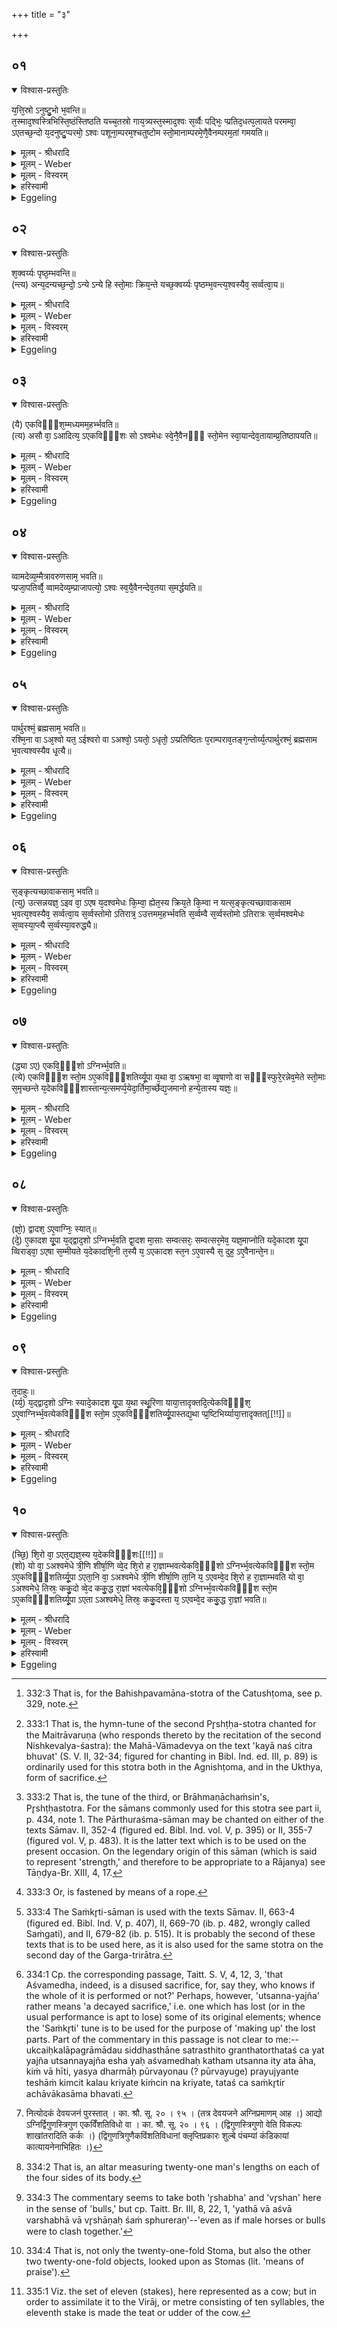 +++
title = "३"

+++


## ०१


<details open><summary>विश्वास-प्रस्तुतिः</summary>

य᳘त्ति᳘स्रो ऽनुष्टु᳘भो भ᳘वन्ति॥  
त᳘स्माद᳘श्वस्त्रिभिस्ति᳘ष्ठंस्तिष्ठति यच्च᳘तस्रो गाय᳘त्र्यस्त᳘स्माद᳘श्वः स᳘र्व्वैः पद्भिः᳘ प्प्रतिद᳘धत्प᳘लायते परमम्वा᳘ ऽएतच्छ᳘न्दो य᳘दनुष्टु᳘प्परमो᳘ ऽश्वः पशूना᳘म्परम᳘श्चतुष्टोम स्तो᳘मानाम्परमे᳘णै᳘वैनम्परम᳘तां गमयति॥
</details>

<details><summary>मूलम् - श्रीधरादि</summary>

य᳘त्ति᳘स्रो ऽनुष्टु᳘भो भ᳘वन्ति॥  
त᳘स्माद᳘श्वस्त्रिभिस्ति᳘ष्ठंस्तिष्ठति यच्च᳘तस्रो गाय᳘त्र्यस्त᳘स्माद᳘श्वः स᳘र्व्वैः पद्भिः᳘ प्प्रतिद᳘धत्प᳘लायते परमम्वा᳘ ऽएतच्छ᳘न्दो य᳘दनुष्टु᳘प्परमो᳘ ऽश्वः पशूना᳘म्परम᳘श्चतुष्टोम स्तो᳘मानाम्परमे᳘णै᳘वैनम्परम᳘तां गमयति॥
</details>

<details><summary>मूलम् - Weber</summary>

य᳘त्तिॗस्रोऽनुष्टु᳘भो भ᳘वन्ति॥  
त᳘स्माद᳘श्वस्त्रिभिस्ति᳘ष्ठंस्तिष्ठति यच्च᳘तस्रो गायत्र्य᳘स्तस्माद᳘श्वः स᳘र्वैः पद्भिः᳘ प्रतिद᳘धत्प᳘लायते परमं वा᳘ एतच्छ᳘न्दो य᳘दनुष्टु᳘प्परमो᳘ऽश्वः पशूना᳘म् परम᳘श्चतुष्टोम स्तो᳘मानाम् परमे᳘णैॗवैनम् परम᳘तां गमयति॥
</details>

<details><summary>मूलम् - विस्वरम्</summary>

यत्तिस्रो ऽनुष्टुभो भवन्ति । तस्मादश्वस्त्रिभिस्तिष्ठंस्तिष्ठति । यच्चतस्रो गायत्र्यः । तस्मादश्वः सर्वैः पद्भिः प्रसिदधत्पलायते । परमं वा एतच्छन्दः । यदनुष्टुप् । परमो ऽश्वः पशूनाम् । परमश्चतुष्टोमः स्तोमानाम् । परमेणेवैनं परमतां गमयति ॥ १ ॥ 
</details>

<details><summary>हरिस्वामी</summary>

यत्तिस्रो ऽनुष्टुभः । चतुष्टोमः स्तोमो भवतीत्यत्रैव दर्शनांतरमुच्यते । तस्मिन् हि चतुष्टोमे चतसृषु गायत्रीषु बहिष्पवमानो भवति । याश्च तिस्रो ऽनुष्टुभो भवंति । तत्रेदमुच्यते । यस्मात् तिस्रः अनुष्टुभस्तद्बहिष्पवमानो भवति । तस्मात्तदनुकारेण अश्वस्त्रिभिः पादैस्तिष्ठति । यस्मात्तु स्वाभाविक्यश्चतस्रो गायत्र्यः । तस्मादश्वः चतुर्भिः पादैः पलायते धावति । परमं वा एतच्छंद इति दर्शनान्तरम् । वाग्वै अनुष्टुप् वाक् सर्वाणि च्छन्दांसि । इत्येवमनुष्टुप् परमं छन्दः । परमो ऽश्वः पशूनां महोपकारकत्वात् प्रजापतिकायावयवत्वाच्च । परमश्चतुष्टोमः कृतात्मकत्वात् अश्वसक्थिप्रतिसमाधानकरणत्वाच्च । परमणैवैनं एतेन त्रयेण एनं यजमानं परमतां श्रेष्ठतां गमयत्युद्गाता ॥ १ ॥ 
</details>

<details><summary>Eggeling</summary>

1. Inasmuch as there are three Anushṭubh verses [^egg_845] (on the first day), therefore the horse, when standing, stands on three (feet); and inasmuch as (they are made into) four Gāyatrī verses, therefore the horse, when stepping out, scampers off on all (four) feet. For that Anushṭubh, doubtless, is the highest metre, and the horse is the highest of animals; and the Katushṭoma is the highest of Stomas: by means of what is highest he thus causes him (the Sacrificer) to reach the highest position.

[^egg_845]: 332:3 That is, for the Bahishpavamāna-stotra of the Catushṭoma, see p. 329, note.
</details>


## ०२


<details open><summary>विश्वास-प्रस्तुतिः</summary>

श᳘क्वर्य्यः पृष्ठ᳘म्भवन्ति॥  
(न्त्य) अन्य᳘दन्यच्छ᳘न्दो᳘ ऽन्ये ऽन्ये हि स्तो᳘माः क्रिय᳘न्ते यच्छ᳘क्वर्य्यः पृष्ठम्भ᳘वन्त्य᳘श्वस्यैव᳘ सर्व्वत्वा᳘य॥
</details>

<details><summary>मूलम् - श्रीधरादि</summary>

श᳘क्वर्य्यः पृष्ठ᳘म्भवन्ति॥  
(न्त्य) अन्य᳘दन्यच्छ᳘न्दो᳘ ऽन्ये ऽन्ये हि स्तो᳘माः क्रिय᳘न्ते यच्छ᳘क्वर्य्यः पृष्ठम्भ᳘वन्त्य᳘श्वस्यैव᳘ सर्व्वत्वा᳘य॥
</details>

<details><summary>मूलम् - Weber</summary>

श᳘क्वर्यः पृष्ठ᳘म् भवन्ति॥  
अन्य᳘दन्यच्छ᳘न्दोॗऽन्येऽन्ये हि स्तो᳘माः क्रिय᳘न्ते यछ᳘क्वर्यः पृष्ठम् भ᳘वन्त्य᳘श्वस्यैव᳘ सर्वत्वा᳘य॥
</details>

<details><summary>मूलम् - विस्वरम्</summary>

शक्वर्यः पृष्ठं भवन्ति । अन्यदन्यच्छन्दः । अन्ये ऽन्ये हि स्तोमाः क्रियन्ते । यच्छक्वर्यः पृष्ठं भवन्ति । अश्वस्यैव सर्वत्वाय ॥ २ ॥ 
</details>

<details><summary>हरिस्वामी</summary>

शक्वर्याः पुनर्वचनं ब्राह्मणेष्वनुरूपसिद्ध्यर्थम् । नार्थांतरमाशंकनीयम् ॥ २ ॥ 
</details>

<details><summary>Eggeling</summary>

2. The Śakvarī verses are the (Hotr̥'s) Pr̥shṭḥa (of the second day): there is a different metre for

each (verse), for different Stomas are performed on each (day). And as to the Śakvarī verse being the Pr̥shṭḥa (-stotra), it is for the completeness of the horse (sacrifice).
</details>


## ०३


<details open><summary>विश्वास-प्रस्तुतिः</summary>

(यै) एकविᳫँ᳭श᳘म्मध्यमम᳘हर्भ्भवति॥  
(त्य) असौ वा᳘ ऽआदित्य᳘ ऽएकविᳫँ᳭शः सो ऽश्वमेधः स्वे᳘नै᳘वैनᳫँ᳭ स्तो᳘मेन स्वा᳘यान्देव᳘तायाम्प्र᳘तिष्ठापयति॥
</details>

<details><summary>मूलम् - श्रीधरादि</summary>

(यै) एकविᳫँ᳭श᳘म्मध्यमम᳘हर्भ्भवति॥  
(त्य) असौ वा᳘ ऽआदित्य᳘ ऽएकविᳫँ᳭शः सो ऽश्वमेधः स्वे᳘नै᳘वैनᳫँ᳭ स्तो᳘मेन स्वा᳘यान्देव᳘तायाम्प्र᳘तिष्ठापयति॥
</details>

<details><summary>मूलम् - Weber</summary>

एकविंश᳘म् मध्यमम᳘हर्भवति॥  
असौ वा᳘ आदित्य᳘ एकविंॗशः सो ऽश्वमेधः स्वे᳘नैॗवैनᳫं स्तो᳘मेन स्वा᳘यां देव᳘तायाम् प्र᳘तिष्ठापयति॥
</details>

<details><summary>मूलम् - विस्वरम्</summary>

एकविंशं मध्यममहर्भवति । असौ वा आदित्य एकविंशः । सो ऽश्वमेधः । स्वेनैवैनं स्तोमेन स्वायां देवतायां प्रतिष्ठापयति ॥ ३ ॥ 
</details>

<details><summary>हरिस्वामी</summary>

एकविंशं एकविंशस्तोमकं मध्यममहर्भवति । सर्वाणि स्तोत्राणि एकविंशानि तस्येत्यर्थः । असौ वा आदित्य एकविंशः स्तोमसंख्यासाम्यात् (तत्तु लोकेषु हिष्वमणुलौकैकविंशति वा ?) । तस्य विभक्तं तेजः । स चासौ मेध्यः । "एष वा अश्वमेधो य एष तपति"- (श. प. १० । ६ । ५ । ८) इति दर्शनात् । स्वेनैवैनं स्तोमेन एनमश्वम् स्वायां देवतायां सूर्ये प्रतिष्ठापयति ॥ ३ ॥ 
</details>

<details><summary>Eggeling</summary>

3. The central day is an Ekaviṁśa one, for the Ekaviṁśa is yonder sun, and so is the Aśvamedha by means of its own Stoma he thus establishes it in its own deity.
</details>


## ०४


<details open><summary>विश्वास-प्रस्तुतिः</summary>

व्वामदेव्य᳘म्मैत्रावरुणसाम᳘ भवति॥  
प्प्रजा᳘पतिर्व्वै᳘ व्वामदेव्य᳘म्प्राजापत्यो᳘ ऽश्वः स्व᳘यै᳘वैनन्देव᳘तया स᳘मर्द्धयति॥
</details>

<details><summary>मूलम् - श्रीधरादि</summary>

व्वामदेव्य᳘म्मैत्रावरुणसाम᳘ भवति॥  
प्प्रजा᳘पतिर्व्वै᳘ व्वामदेव्य᳘म्प्राजापत्यो᳘ ऽश्वः स्व᳘यै᳘वैनन्देव᳘तया स᳘मर्द्धयति॥
</details>

<details><summary>मूलम् - Weber</summary>

वामदेव्य᳘म् मैत्रावरुणसाम᳘ भवति॥  
प्रजा᳘पतिर्वै᳘ वामदेव्य᳘म् प्राजापत्यो᳘ऽश्वः स्व᳘यैॗवैनं देव᳘तया स᳘मर्धयति॥
</details>

<details><summary>मूलम् - विस्वरम्</summary>

वामदेव्यं मैत्रावरुणसाम भवति । प्रजापतिर्वै वामदेव्यम् । प्राजापत्यो ऽश्वः । स्वयैवैनं देवतया समर्धयति ॥ ४ ॥ 
</details>

<details><summary>हरिस्वामी</summary>

वामदेव्यं वामदेवेन दृष्टं साम "कया नश्चित्र आभुवत्"- इत्येतत् मैत्रावरुणसाम भवति माध्यंदिने सवने प्रथमे उक्थ्यविग्रहे मैत्रावरुणः शंसति । तेन स्तोत्रं व्यपदिश्यते । तत् मैत्रावरुणशस्त्रसंबद्धं स्तोत्रं वामदेव्यसामसाधनकं भवतीत्यनुवाद एव । दर्शनसंबद्धः स्वार्थप्रकृतिभाव एव प्राप्तत्वात् । प्रजापतिर्वै वामदेव्यम् । अनिरुक्तायां हि तदुत्पन्नम् । कद्वत्यां वा ॥ ४ ॥ 
</details>

<details><summary>Eggeling</summary>

4. The Vāmadevya is the Maitrāvaruṇa's Sāman [^egg_846]; for the Vāmadevya is Prajāpati, and the horse is of Prajāpati's nature: he thus supplies it with its own deity.

[^egg_846]: 333:1 That is, the hymn-tune of the second Pr̥shṭḥa-stotra chanted for the Maitrāvaruṇa (who responds thereto by the recitation of the second Nishkevalya-śastra): the Mahā-Vāmadevya on the text 'kayā naś citra bhuvat' (S. V. II, 32-34; figured for chanting in Bibl. Ind. ed. III, p. 89) is ordinarily used for this stotra both in the Agnishṭoma, and in the Ukthya, form of sacrifice.
</details>


## ०५


<details open><summary>विश्वास-प्रस्तुतिः</summary>

पार्थुरश्मं᳘ ब्रह्मसाम᳘ भवति॥  
रश्मि᳘ना वा ऽअ᳘श्वो यत᳘ ऽईश्वरो वा ऽअश्वो᳘ ऽयतो᳘ ऽधृतो᳘ ऽप्प्रतिष्ठितः प᳘राम्पराव᳘तङ्ग᳘न्तोर्य्य᳘त्पार्थुरश्मं᳘ ब्रह्मसाम भ᳘वत्यश्वस्यैव धृ᳘त्यै॥
</details>

<details><summary>मूलम् - श्रीधरादि</summary>

पार्थुरश्मं᳘ ब्रह्मसाम᳘ भवति॥  
रश्मि᳘ना वा ऽअ᳘श्वो यत᳘ ऽईश्वरो वा ऽअश्वो᳘ ऽयतो᳘ ऽधृतो᳘ ऽप्प्रतिष्ठितः प᳘राम्पराव᳘तङ्ग᳘न्तोर्य्य᳘त्पार्थुरश्मं᳘ ब्रह्मसाम भ᳘वत्यश्वस्यैव धृ᳘त्यै॥
</details>

<details><summary>मूलम् - Weber</summary>

पार्थुरश्म᳘म् ब्रह्मसाम᳘ भवति॥  
रश्मि᳘ना वा अ᳘श्वो यत᳘ ईश्वरो वा अश्वो᳘ऽयतो᳘ऽधृतो᳘ प्रतिष्ठितः प᳘राम् पराव᳘तं ग᳘न्तोर्य᳘त्पार्थुरश्म᳘म् ब्रह्मसाम भ᳘वत्यश्वस्यैव धृ᳘त्यै॥
</details>

<details><summary>मूलम् - विस्वरम्</summary>

पार्थुरश्मं ब्रह्मसाम भवति । रश्मिना वा अश्वो यतः । ईश्वरो वा अश्वो ऽयतो ऽधृतो ऽप्रतिष्ठितः परां परावतं गन्तोः । यत्पार्थुरश्मं ब्रह्मसाम भवति । अश्वस्यैव धृत्यै ॥ ५ ॥ 
</details>

<details><summary>हरिस्वामी</summary>

पार्थुरश्मं ब्रह्मसाम । ब्राह्मणाच्छंस्यत्र ब्रह्मा नैकम् । नापि तत्कर्तृकं द्वितीयमुक्थ्यविग्रहशस्त्रं लक्ष्यते । नापि तत्संबद्धं स्तोत्रं व्यपदिश्यते । ब्राह्मणाच्छंसिशस्त्रसंबद्धं स्तोत्रं पार्थुरश्मसाधनकं भवतीत्यर्थः । रश्मिना वै अश्वः यतः बद्धः । सम्यक् प्रवर्तत इति शेषः । कथमित्यत आह । ईश्वरः ईशिता समर्थः दूरं गन्तुम् । अयतः अबद्धो रश्मिनेत्यर्थः । ततः किं इत्यत आह- यत् पृथुरश्मिसंबद्धं साम भवति तत् अश्वस्य धृत्यै धारणाय ॥ ५ ॥ 
</details>

<details><summary>Eggeling</summary>

5. The Pārthuraśma is the Brahma-sāman [^egg_847]; for the horse is restrained by means of reins [^egg_848] (raśmi), but when unrestrained, unchecked, and unsteadied, it would be liable to go to the furthest distance: thus when the Pārthuraśma is the Brahma-sāman, it is for the safe keeping of the horse.

[^egg_847]: 333:2 That is, the tune of the third, or Brāhmaṇāchaṁsin's, Pr̥shṭḥastotra. For the sāmans commonly used for this stotra see part ii, p. 434, note 1. The Pārthuraśma-sāman may be chanted on either of the texts Sāmav. II, 352-4 (figured ed. Bibl. Ind. vol. V, p. 395) or II, 355-7 (figured vol. V, p. 483). It is the latter text which is to be used on the present occasion. On the legendary origin of this sāman (which is said to represent 'strength,' and therefore to be appropriate to a Rājanya) see Tāṇḍya-Br. XIII, 4, 17.

[^egg_848]: 333:3 Or, is fastened by means of a rope.
</details>


## ०६


<details open><summary>विश्वास-प्रस्तुतिः</summary>

स᳘ङ्कृत्यच्छावाकसाम᳘ भवति॥  
(त्यु) उत्सन्नयज्ञ᳘ ऽइव वा᳘ ऽएष य᳘दश्वमेधः कि᳘म्वा᳘ ह्येत᳘स्य क्रिय᳘ते कि᳘म्वा न यत्स᳘ङ्कृत्यच्छावाकसाम भ᳘वत्य᳘श्वस्यैव᳘ सर्व्वत्वा᳘य स᳘र्व्वस्तोमो ऽतिरात्र᳘ ऽउत्तमम᳘हर्भ्भवति स᳘र्व्वम्वै स᳘र्व्वस्तोमो ऽतिरात्रः स᳘र्व्वमश्वमेधः स᳘व्वस्या᳘प्त्यै स᳘र्व्वस्या᳘वरुद्ध्यै॥
</details>

<details><summary>मूलम् - श्रीधरादि</summary>

स᳘ङ्कृत्यच्छावाकसाम᳘ भवति॥  
(त्यु) उत्सन्नयज्ञ᳘ ऽइव वा᳘ ऽएष य᳘दश्वमेधः कि᳘म्वा᳘ ह्येत᳘स्य क्रिय᳘ते कि᳘म्वा न यत्स᳘ङ्कृत्यच्छावाकसाम भ᳘वत्य᳘श्वस्यैव᳘ सर्व्वत्वा᳘य स᳘र्व्वस्तोमो ऽतिरात्र᳘ ऽउत्तमम᳘हर्भ्भवति स᳘र्व्वम्वै स᳘र्व्वस्तोमो ऽतिरात्रः स᳘र्व्वमश्वमेधः स᳘व्वस्या᳘प्त्यै स᳘र्व्वस्या᳘वरुद्ध्यै॥
</details>

<details><summary>मूलम् - Weber</summary>

सं᳘कृत्यछावाकसाम᳘ भवति॥  
उत्सन्नयज्ञ᳘ इव वा᳘ एष य᳘दश्वमेधः किं᳘ वाॗ ह्येत᳘स्य क्रिय᳘ते किं᳘ वा न यत्सं᳘कृत्यछावाकसाम भ᳘वत्य᳘श्वस्यैव᳘ सर्वत्वा᳘य स᳘र्वस्तोमोऽतिरात्र᳘ उत्तमम᳘हर्भवति स᳘र्वं वै स᳘र्वस्तोमोऽतिरात्रः स᳘र्वमश्वमेधः स᳘र्वस्या᳘प्त्यै स᳘र्वस्या᳘वरुद्ध्यै॥
</details>

<details><summary>मूलम् - विस्वरम्</summary>

संकृत्यच्छावाकसाम भवति । उत्सन्नयज्ञ इव वा एष यदश्वमेधः । किं वा ह्येतस्य क्रियते । किं वा न । यत्संकृत्यच्छावाकसाम भवति । अश्वस्यैव सर्वत्वाय । सर्वस्तोमो ऽतिरात्र उत्तममहर्भवति । सर्वं वै सर्वस्तोमो ऽतिरात्रः । सर्वमश्वमेधः । सर्वस्याप्त्यै । सर्वस्यावरुद्ध्यै ॥ ६ ॥ 
</details>

<details><summary>हरिस्वामी</summary>

संकृत्यच्छावाकसाम । उच्चैः कलापग्रामादौ सिद्धस्थानं सत्रस्थिताद् ग्रन्थतः अर्थतश्च विच्छिन्नः यज्ञः उत्सन्नयज्ञः एष यः अश्वमेधः । कथमुत्सन्न इत्यत आह- **किं वा ही**ति । यस्य धर्मापूर्वयोः युगयोस्तौ प्रयुज्येते स्म तेषां किंचित् कलौ क्रियते किंचिन्न क्रियते । ततश्च यत्संकृत्यच्छावाकसाम भवति तत् ॥ ६ ॥ 
</details>

<details><summary>Eggeling</summary>

6. The Saṁkr̥ti [^egg_849] is the Achāvāka's Sāman;--

[^egg_849]: 333:4 The Saṁkr̥ti-sāman is used with the texts Sāmav. II, 663-4 (figured ed. Bibl. Ind. V, p. 407), II, 669-70 (ib. p. 482, wrongly  called Saṁgati), and II, 679-82 (ib. p. 515). It is probably the second of these texts that is to be used here, as it is also used for the same stotra on the second day of the Garga-trirātra.

that Aśvamedha, indeed, is, as it were, a disused sacrifice, for what is performed thereof, and what is not [^egg_850]? When the Saṁkr̥ti is the Achāvāka's Sāman, it is for (bringing about) the completeness of the horse (sacrifice). The last day is an Atirātra with all the (six) Stomas, in order to his (the Sacrificer's) obtaining everything, for an Atirātra with all the Stomas is everything, and the Aśvamedha is everything.

[^egg_850]: 334:1 Cp. the corresponding passage, Taitt. S. V, 4, 12, 3, 'that Aśvamedha, indeed, is a disused sacrifice, for, say they, who knows if the whole of it is performed or not?' Perhaps, however, 'utsanna-yajña' rather means 'a decayed sacrifice,' i.e. one which has lost (or in the usual performance is apt to lose) some of its original elements; whence the 'Saṁkr̥ti' tune is to be used for the purpose of 'making up' the lost parts. Part of the commentary in this passage is not clear to me:--ukcaiḥkalāpagrāmādau siddhasthāne satrasthito granthatorthataś ca yat yajña utsannayajña esha yaḥ aśvamedhaḥ katham utsanna ity ata āha, kiṁ vā hīti, yasya dharmāḥ pūrvayonau (? pūrvayuge) prayujyante teshāṁ kimcit kalau kriyate kiṁcin na kriyate, tataś ca saṁkr̥tir achāvākasāma bhavati.
</details>


## ०७


<details open><summary>विश्वास-प्रस्तुतिः</summary>

(द्ध्या ऽए) एकवि᳘ᳫँ᳘शो ऽग्निर्भ्भ᳘वति॥  
(त्ये) एकविᳫँ᳭श स्तो᳘म ऽए᳘कविᳫँ᳭शतिर्य्यू᳘पा य᳘था वा᳘ ऽऋषभा᳘ वा व्वृ᳘षाणो वा सᳫँ᳭स्फुरे᳘रन्नेव᳘मेते स्तो᳘माः स᳘मृच्छन्ते य᳘देकविᳫँ᳭शास्तान्य᳘त्समर्प्प᳘येदा᳘र्तिमा᳘र्च्छेद्य᳘जमानो हन्ये᳘तास्य यज्ञः᳘॥
</details>

<details><summary>मूलम् - श्रीधरादि</summary>

(द्ध्या ऽए) एकवि᳘ᳫँ᳘शो ऽग्निर्भ्भ᳘वति॥  
(त्ये) एकविᳫँ᳭श स्तो᳘म ऽए᳘कविᳫँ᳭शतिर्य्यू᳘पा य᳘था वा᳘ ऽऋषभा᳘ वा व्वृ᳘षाणो वा सᳫँ᳭स्फुरे᳘रन्नेव᳘मेते स्तो᳘माः स᳘मृच्छन्ते य᳘देकविᳫँ᳭शास्तान्य᳘त्समर्प्प᳘येदा᳘र्तिमा᳘र्च्छेद्य᳘जमानो हन्ये᳘तास्य यज्ञः᳘॥
</details>

<details><summary>मूलम् - Weber</summary>

एकविंॗशोऽग्निर्भ᳘वति॥  
एकविंश स्तो᳘म ए᳘कविंशतिर्यू᳘पा य᳘था वा᳘ ऋषभा᳘ वा वृ᳘षाणो वा संस्फुरे᳘रन्नेव᳘मेते स्तो᳘माः स᳘मृछन्ते य᳘देकविंशास्तान्य᳘त्समर्प᳘येदा᳘र्तिमा᳘र्छेद्य᳘जमानो हन्ये᳘तास्य यज्ञः᳟॥
</details>

<details><summary>मूलम् - विस्वरम्</summary>

एकविंशो ऽग्निर्भवति । एकविंशः स्तोमः । एकविंशतिर्यूपाः । यथा वा ऋषभा वा वृषाणो वा संस्फुरेरन् । एवमेते स्तोमाः समृच्छन्ते । यदेकविंशाः । तान्यत्समर्पयेत् । आर्तिमाच्छेद्यजमानः । हन्येतास्य यज्ञः ॥ ७ ॥ 
</details>

<details><summary>हरिस्वामी</summary>

एकविंशः । एकविंशतिः पुरुषाः परिमाणमस्याग्नेरित्येतस्मिन्नर्थे एकविंशतिशब्दात् डप्रत्ययो ऽयं द्रष्टव्यः । ततश्चैकविंशतिविधो ऽग्निरश्वमेधे [^१_५६] स्यादित्यर्थः । ननु च अनेन वाक्येन अग्नेः परिमाणमश्वमेधे नियम्यते । नाग्निरित्ययं साग्निरश्वमेधः स्यात् । नैतदेवं, वचनांतरेण चाग्निर्नियतः । तौ एतौ अर्काश्वमेधौ । तौ पुनरेकैव देवता भवति । मृत्युरेवाग्निः। एकविंशतिपरिमाणमस्य स्तोमस्येत्येतस्मिन्नर्थे एकविंशतिशब्दादुपसंख्यानात् "स्तोमे डविधिः पंचदशाद्यर्थः" इति स्तोमस्तोत्रियसंख्या सर्वा ऽपि एकविंशस्तोमकानि मध्यमे ऽहनि भवंतीत्यर्थः । ऋषभाः प्रजननसमर्था अनुत्सृष्टाः । वृषाणः उत्सृष्टाः सेक्तारः । गोवृषाः । ते यथा परस्परविरुद्धं संस्फुरंति । एवमेते त्रय एकमुख्या एव स्तोमाः । इतरे त्वेकविंशतिसामान्याः स्तोमाः । एवं त्रयः एकविंशकाः संघा इत्यर्थः । तान् एकविंशान् यत्समर्पयेद्यजमानः । ततः आर्तिम् आर्च्छेत्प्राप्नुयात् । स्वयं यज्ञस्तु अस्य हन्येत । इत्येकविंशत्रयस्य निंदा कल्पांतरोपन्यासार्था ॥ ७ ॥ 

[^१_५६]: नित्योदकं देवयजनं पुरस्तात् । का. श्रौ. सू. २० । ९५ । (तत्र देवयजने अग्निप्रमाणम् आह ।) आद्यो ऽग्निर्द्विगुणस्त्रिगुण एकविँ‍शतिविधो वा । का. श्रौ. सू. २० । ९६ । (द्विगुणस्त्रिगुणो वेति विकल्पः शाखांतरादिति कर्कः ।) (द्विगुणत्रिगुणैकविंशतिविधानां क्लृप्तिप्रकारः शुल्बे पंचम्यां कंडिकायां कात्यायनेनाभिहितः ।) 
</details>

<details><summary>Eggeling</summary>

7. The fire-altar is the twenty-one-fold one [^egg_851], the Stoma the twenty-one-fold one, and there are twenty-one sacrificial stakes; even as bulls or stallions [^egg_852] would clash together, so do these Stomas [^egg_853], the

[^egg_851]: 334:2 That is, an altar measuring twenty-one man's lengths on each of the four sides of its body.

[^egg_852]: 334:3 The commentary seems to take both 'r̥shabha' and 'vr̥shan' here in the sense of 'bulls,' but cp. Taitt. Br. III, 8, 22, 1, 'yathā vā aśvā varshabhā vā vr̥shāṇaḥ śaṁ sphureraṇ'--'even as if male horses or bulls were to clash together.'

[^egg_853]: 334:4 That is, not only the twenty-one-fold Stoma, but also the other two twenty-one-fold objects, looked upon as Stomas (lit. 'means of praise').

twenty-one-versed, run counter to one another: were he to bring them together, the Sacrificer would suffer harm, and his sacrifice would be destroyed.
</details>


## ०८


<details open><summary>विश्वास-प्रस्तुतिः</summary>

(ज्ञो᳘) द्वादश᳘ ऽए᳘वाग्निः᳘ स्यात्॥  
(दे᳘) ए᳘कादश यू᳘पा य᳘द्द्वाद᳘शो ऽग्निर्भ्भ᳘वति द्वा᳘दश मा᳘साः सम्वत्सरः᳘ सम्वत्सर᳘मेव᳘ यज्ञ᳘माप्नोति यदे᳘कादश यू᳘पा व्विराड्वा᳘ ऽएषा स᳘म्मीयते य᳘देकादशि᳘नी त᳘स्यै य᳘ ऽएकादश स्त᳘न ऽए᳘वास्यै स᳘ दुह᳘ ऽए᳘वैनान्ते᳘न॥
</details>

<details><summary>मूलम् - श्रीधरादि</summary>

(ज्ञो᳘) द्वादश᳘ ऽए᳘वाग्निः᳘ स्यात्॥  
(दे᳘) ए᳘कादश यू᳘पा य᳘द्द्वाद᳘शो ऽग्निर्भ्भ᳘वति द्वा᳘दश मा᳘साः सम्वत्सरः᳘ सम्वत्सर᳘मेव᳘ यज्ञ᳘माप्नोति यदे᳘कादश यू᳘पा व्विराड्वा᳘ ऽएषा स᳘म्मीयते य᳘देकादशि᳘नी त᳘स्यै य᳘ ऽएकादश स्त᳘न ऽए᳘वास्यै स᳘ दुह᳘ ऽए᳘वैनान्ते᳘न॥
</details>

<details><summary>मूलम् - Weber</summary>

द्वादश᳘ एॗवाग्निः᳘ स्यात्॥  
ए᳘कादश यू᳘पा य᳘द्द्वादॗशोऽग्निर्भ᳘वति द्वा᳘दश मा᳘साः संवत्सरः᳘ संवत्सर᳘मेव᳘ यज्ञ᳘माप्नोति यदे᳘कादश यू᳘पा विराड्वा᳘ एषा स᳘म्मीयते य᳘देकादशि᳘नी त᳘स्यै य᳘ एकादश स्त᳘न एॗवास्यै स᳘ दुह᳘ एॗवैनां ते᳘न॥
</details>

<details><summary>मूलम् - विस्वरम्</summary>

द्वादश एवाग्निः स्यात् । एकादश यूपाः । यद्द्वादशो ऽग्निर्भवति । द्वादश मासाः संवत्सरः । संवत्सरमेव यज्ञमाप्नोति । यदेकादश यूपाः । विराड्वा एषा संमीयते । यदेकादशिनी । तस्यै य एकादशः । स्तन एवास्यै सः । दुह एवैनां तेन ॥ ८ ॥ 
</details>

<details><summary>हरिस्वामी</summary>

द्वादश एवाग्निः । अग्नौ यूपेषु कल्पांतरोपन्यासो यस्तस्य च प्रशंसा निंदा च । पूर्वकल्पप्रशंसेत्यर्थः । द्वादशपुरुषपरिमाणो द्वादशः । एकविंशतिविधादारभ्य द्वादशानां पूरणो द्वादशः । सवविध एतद्भवति । एकविंशे एव वाच्यम् । विराड्रूपा एषा अविर्यूपं संमीयते । एकत्र देशे यूपैकादशिनी । ननु च- दशात्मिका विराट् दशभिरेव यूपैः संपद्यते । किं तत्रैकादशिन्या ? इत्यत आह- तस्याः एकादशिन्याः य एकादशो यूपः । सः स्तनः एवास्या विराजः । दुहे दुग्धे एनां विराजं तेन स्तनेन यजमान इति ॥ ८ ॥ 
</details>

<details><summary>Eggeling</summary>

8. There may, indeed, be a twelvefold altar, and eleven stakes. When the altar is a twelvefold one--twelve months being a year--it is the year, the sacrifice, he obtains. When there are eleven stakes, then that Virāj (metre), the Ekādaśinī [^egg_854], is contrived; and that which is its eleventh (stake) is its teat: thereby he milks it.

[^egg_854]: 335:1 Viz. the set of eleven (stakes), here represented as a cow; but in order to assimilate it to the Virāj, or metre consisting of ten syllables, the eleventh stake is made the teat or udder of the cow.
</details>


## ०९


<details open><summary>विश्वास-प्रस्तुतिः</summary>

त᳘दाहुः॥  
(र्य्य᳘) य᳘द्द्वाद᳘शो ऽग्निः स्यादे᳘कादश यू᳘पा य᳘था स्थू᳘रिणा याया᳘त्तादृक्तदि᳘त्येकविᳫँ᳭श᳘ ऽए᳘वाग्निर्भ्भ᳘वत्येकविᳫँ᳭श स्तो᳘म ऽए᳘कविᳫँ᳭शतिर्य्यू᳘पास्तद्य᳘था प्प्र᳘ष्टिभिर्य्याया᳘त्तादृक्तत्[[!!]]॥
</details>

<details><summary>मूलम् - श्रीधरादि</summary>

त᳘दाहुः॥  
(र्य्य᳘) य᳘द्द्वाद᳘शो ऽग्निः स्यादे᳘कादश यू᳘पा य᳘था स्थू᳘रिणा याया᳘त्तादृक्तदि᳘त्येकविᳫँ᳭श᳘ ऽए᳘वाग्निर्भ्भ᳘वत्येकविᳫँ᳭श स्तो᳘म ऽए᳘कविᳫँ᳭शतिर्य्यू᳘पास्तद्य᳘था प्प्र᳘ष्टिभिर्य्याया᳘त्तादृक्तत्[[!!]]॥
</details>

<details><summary>मूलम् - Weber</summary>

त᳘दाहुः॥  
य᳘द्द्वादॗशोऽग्निः स्यादे᳘कादश यू᳘पा य᳘था स्थू᳘रिणा याया᳘त्तादृक्तदि᳘त्येकविंश᳘ एॗवाग्निर्भ᳘वत्येकविंश स्तो᳘म ए᳘कविंशतिर्यू᳘पास्तद्य᳘था प्र᳘ष्टिभिर्याया᳘त्तादृक्त᳘त्॥
</details>

<details><summary>मूलम् - विस्वरम्</summary>

तदाहुः- यद्द्वादशो ऽग्निः स्यात् । एकादश यूपाः । यथा स्थूरिणा यायात् । तादृक्तत् । इत्येकविंश एवाग्निर्भवति । एकविंशः स्तोमः । एकविंशतिर्यूपाः । तद्यथा प्रष्टिभिर्यायात् । तादृक्तत् ॥ ९ ॥ 
</details>

<details><summary>हरिस्वामी</summary>

'तदाहुर्यत्' । यत् यदि । द्वादशो ऽग्निः स्यात् एकादश च यूपाः । तत एव एकविंशस्य अनेन चैकेन यथा कश्चित् स्थूरिणा । (नु सहाये । मीयते अनेन दुहा वा दुःखं ?) गच्छेत् । तादृक् तत्स्यात् । इत्येवमाहुः । कथं हि न दोष इत्यत आह- एकविंशतिर्यूपाः । तच्च यथा कश्चित्प्रष्टिभिः अपि अक्लेशेन यायात् । तादृक्तत् । बहवो हि तदा एकविंशतिर्भवंति । ते चालं धुर्यतायै इत्यभिप्रायः ॥ ९ ॥ 
</details>

<details><summary>Eggeling</summary>

9. As to this they say, 'If there were a twelvefold altar, and eleven stakes, it would be as if one were to drive on a cart drawn by one beast.' There are the twenty-one-fold altar, the twenty-one-fold Stoma, and twenty-one stakes: that is as when one drives with side-horses.
</details>


## १०


<details open><summary>विश्वास-प्रस्तुतिः</summary>

(च्छि᳘) शि᳘रो वा᳘ ऽएत᳘द्यज्ञ᳘स्य य᳘देकविᳫँ᳭शः[[!!]]॥  
(शो) यो वा᳘ ऽअश्वमेधे त्री᳘णि शीर्षा᳘णि व्वे᳘द शि᳘रो ह रा᳘ज्ञाम्भवत्येकवि᳘ᳫँ᳘शो ऽग्निर्भ्भ᳘वत्येकविᳫँ᳭श स्तो᳘म ऽए᳘कविᳫँ᳭शतिर्य्यू᳘पा ऽएता᳘नि वा᳘ ऽअश्वमेधे त्री᳘णि शीर्षा᳘णि ता᳘नि य᳘ ऽएवम्वे᳘द शि᳘रो ह रा᳘ज्ञाम्भवति यो वा᳘ ऽअश्वमेधे᳘ तिस्रः᳘ ककु᳘दो व्वे᳘द ककु᳘द्ध रा᳘ज्ञां भवत्येकवि᳘ᳫँ᳘शो ऽग्निर्भ्भ᳘वत्येकविᳫँ᳭श स्तो᳘म ऽए᳘कविᳫँ᳭शतिर्य्यू᳘पा ऽएता ऽअश्वमेधे᳘ तिस्रः᳘ ककु᳘दस्ता य᳘ ऽएवम्वे᳘द ककु᳘द्ध रा᳘ज्ञां भवति॥
</details>

<details><summary>मूलम् - श्रीधरादि</summary>

(च्छि᳘) शि᳘रो वा᳘ ऽएत᳘द्यज्ञ᳘स्य य᳘देकविᳫँ᳭शः[[!!]]॥  
(शो) यो वा᳘ ऽअश्वमेधे त्री᳘णि शीर्षा᳘णि व्वे᳘द शि᳘रो ह रा᳘ज्ञाम्भवत्येकवि᳘ᳫँ᳘शो ऽग्निर्भ्भ᳘वत्येकविᳫँ᳭श स्तो᳘म ऽए᳘कविᳫँ᳭शतिर्य्यू᳘पा ऽएता᳘नि वा᳘ ऽअश्वमेधे त्री᳘णि शीर्षा᳘णि ता᳘नि य᳘ ऽएवम्वे᳘द शि᳘रो ह रा᳘ज्ञाम्भवति यो वा᳘ ऽअश्वमेधे᳘ तिस्रः᳘ ककु᳘दो व्वे᳘द ककु᳘द्ध रा᳘ज्ञां भवत्येकवि᳘ᳫँ᳘शो ऽग्निर्भ्भ᳘वत्येकविᳫँ᳭श स्तो᳘म ऽए᳘कविᳫँ᳭शतिर्य्यू᳘पा ऽएता ऽअश्वमेधे᳘ तिस्रः᳘ ककु᳘दस्ता य᳘ ऽएवम्वे᳘द ककु᳘द्ध रा᳘ज्ञां भवति॥
</details>

<details><summary>मूलम् - Weber</summary>

शि᳘रो वा᳘ एत᳘द्यज्ञ᳘स्य य᳘देकविंशः᳟॥  
यो वा᳘ अश्वमेधे त्री᳘णि शीर्षा᳘णि वे᳘द शि᳘रो ह रा᳘ज्ञाम् भवत्येकविंॗशोऽग्निर्भ᳘वत्येकविंश स्तो᳘म ए᳘कविंशतिर्यू᳘पा एता᳘नि वा᳘ अश्वमेधे त्री᳘णि शीर्षा᳘णि ता᳘नि य᳘ एवं वे᳘द शि᳘रो ह रा᳘ज्ञाम् भवति यो वा᳘ अश्वमेधे᳘ तिस्रः᳘ ककु᳘दो वे᳘द ककु᳘द्ध रा᳘ज्ञाम् भवत्येकविंॗशोऽग्निर्भ᳘वत्येकविंश स्तो᳘म ए᳘कविंशतिर्यू᳘पा एता अश्वमेधे᳘ तिस्रः᳘ ककु᳘दस्ता य᳘ एवं वे᳘द ककु᳘द्ध रा᳘ज्ञाम् भवति॥
</details>

<details><summary>मूलम् - विस्वरम्</summary>

शिरो वा एतद्यज्ञस्य यदेकविंशः । यो वा अश्वमेधे त्रीणि शीर्षाणि वेद । शिरो ह राज्ञां भवति । एकविंशो ऽग्निर्भवति । एकविंशः स्तोमः । एकविंशतिर्यूपाः । एतानि वा अश्वमेधे त्रीणि शीर्षाणि । तानि य एवं वेद । शिरो ह राज्ञां भवति । यो वा अश्वमेधे तिस्रः ककुदो वेद । ककुद्ध राज्ञां भवति । एकविंशो ऽग्निर्भवति । एकविंशः स्तोमः । एकविंशतिर्यूपाः । एता वा अश्वमेधे तिस्रः ककुदः । ता य एवं वेद । ककुद्ध राज्ञां भवति ॥ १० ॥ 
</details>

<details><summary>हरिस्वामी</summary>

शिरो वा एतत् । एतेष्वेकविंशेषु शिरसां दर्शनं ककुदां दर्शनं चात्रोच्यते । शिर एकविंशो यज्ञस्य प्रकृतौ यज्ञायज्ञियम् । तेन त्रिवृदादीनां चतुर्णां मध्ये महत्त्वात् । एतानि वा अश्वमेधे त्रीणि शीर्षाणीति । एकविंशस्तोमतुल्यत्वात् । इतरे अपि शिरसी इत्यभिप्रायः । एता वा अश्वमेधे तिस्रः ककुद इति । उत्तुंगत्वात् मध्यमाहर्वर्तित्वाच्च । ककुद इव ककुदः ॥ १० ॥ 

इति श्रीमदाचार्यहरिस्वामिनः कृतौ माध्यन्दिनीयशतपथब्राह्मणभाष्ये त्रयोदशे कांडे तृतीये ऽध्याये तृतीयं ब्राह्मणम् ॥ १३ । ३ । ३॥ 
</details>

<details><summary>Eggeling</summary>

10. That twenty-one-fold one, indeed, is the head of the sacrifice; and, verily, he who knows three heads on the Aśvamedha, becomes the head of kings. There are the twenty-one-fold altar, the twenty-one-fold Stoma, and twenty-one stakes: these are the three heads on the Aśvamedha; and, verily, he who thus knows them becomes the head of kings. And, indeed, he who knows the three tops on the Aśvamedha, becomes the top of kings;--there are the twenty-one-fold altar, the twenty-one-fold Stoma, and twenty-one stakes: these, indeed, are the three tops on the Aśvamedha; and, verily, he who thus knows them becomes the top of kings.
</details>

